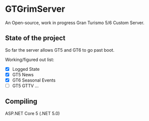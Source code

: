 # GTGrimServer
An Open-source, work in progress Gran Turismo 5/6 Custom Server.

## State of the project
So far the server allows GT5 and GT6 to go past boot.

Working/figured out list:

- [x] Logged State
- [x] GT5 News
- [x] GT6 Seasonal Events
- [ ] GT5 GTTV
...

## Compiling
ASP.NET Core 5 (.NET 5.0)

